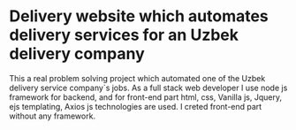 # Delivery website which automates delivery services for an Uzbek delivery company
This a real problem solving project which automated one of the Uzbek delivery service company`s jobs. As a full stack web developer I use node js framework for backend, and for front-end part html, css, Vanilla js, Jquery, ejs templating, Axios js technologies are used. I creted front-end part without any framework.